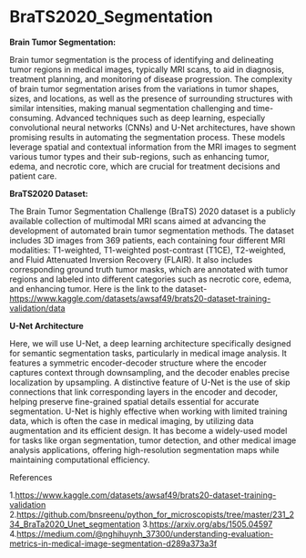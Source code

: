 # BraTS2020_Segmentation

**Brain Tumor Segmentation:**

Brain tumor segmentation is the process of identifying and delineating tumor regions in medical images, typically MRI scans, to aid in diagnosis, treatment planning, and monitoring of disease progression. The complexity of brain tumor segmentation arises from the variations in tumor shapes, sizes, and locations, as well as the presence of surrounding structures with similar intensities, making manual segmentation challenging and time-consuming. Advanced techniques such as deep learning, especially convolutional neural networks (CNNs) and U-Net architectures, have shown promising results in automating the segmentation process. These models leverage spatial and contextual information from the MRI images to segment various tumor types and their sub-regions, such as enhancing tumor, edema, and necrotic core, which are crucial for treatment decisions and patient care.

**BraTS2020 Dataset:**

The Brain Tumor Segmentation Challenge (BraTS) 2020 dataset is a publicly available collection of multimodal MRI scans aimed at advancing the development of automated brain tumor segmentation methods. The dataset includes 3D images from 369 patients, each containing four different MRI modalities: T1-weighted, T1-weighted post-contrast (T1CE), T2-weighted, and Fluid Attenuated Inversion Recovery (FLAIR). It also includes corresponding ground truth tumor masks, which are annotated with tumor regions and labeled into different categories such as necrotic core, edema, and enhancing tumor. Here is the link to the dataset-https://www.kaggle.com/datasets/awsaf49/brats20-dataset-training-validation/data

**U-Net Architecture**

Here, we will use U-Net, a deep learning architecture specifically designed for semantic segmentation tasks, particularly in medical image analysis. It features a symmetric encoder-decoder structure where the encoder captures context through downsampling, and the decoder enables precise localization by upsampling. A distinctive feature of U-Net is the use of skip connections that link corresponding layers in the encoder and decoder, helping preserve fine-grained spatial details essential for accurate segmentation. U-Net is highly effective when working with limited training data, which is often the case in medical imaging, by utilizing data augmentation and its efficient design. It has become a widely-used model for tasks like organ segmentation, tumor detection, and other medical image analysis applications, offering high-resolution segmentation maps while maintaining computational efficiency.

References

1.https://www.kaggle.com/datasets/awsaf49/brats20-dataset-training-validation
2.https://github.com/bnsreenu/python_for_microscopists/tree/master/231_234_BraTa2020_Unet_segmentation
3.https://arxiv.org/abs/1505.04597
4.https://medium.com/@nghihuynh_37300/understanding-evaluation-metrics-in-medical-image-segmentation-d289a373a3f
